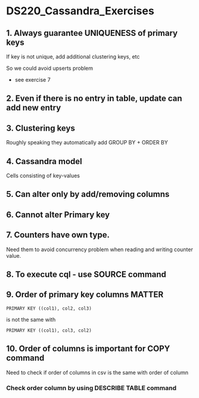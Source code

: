 # DS220_Cassandra_Exercises
## 1. Always guarantee UNIQUENESS of primary keys
If key is not unique, add additional clustering keys, etc

So we could avoid upserts problem

* see exercise 7
## 2. Even if there is no entry in table, update can add new entry
## 3. Clustering keys
Roughly speaking they automatically add GROUP BY + ORDER BY
## 4. Cassandra model
Cells consisting of key-values
## 5. Can alter only by add/removing columns
## 6. Cannot alter Primary key
## 7. Counters have own type.
Need them to avoid concurrency problem when reading and writing counter value.
## 8. To execute cql - use SOURCE command
## 9. Order of primary key columns MATTER
```
PRIMARY KEY ((col1), col2, col3)
```
is not the same with
```
PRIMARY KEY ((col1), col3, col2)
```
## 10. Order of columns is important for COPY command
Need to check if order of columns in csv is the same with order of column
### Check order column by using DESCRIBE TABLE command
